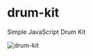 # drum-kit
Simple JavaScript Drum Kit

![drum-kit](https://user-images.githubusercontent.com/11080502/35478711-d1db1f48-03b2-11e8-9e20-899e8670d06c.png)
